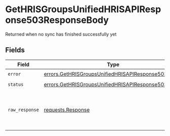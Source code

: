 # GetHRISGroupsUnifiedHRISAPIResponse503ResponseBody

Returned when no sync has finished successfully yet


## Fields

| Field                                                                                                                      | Type                                                                                                                       | Required                                                                                                                   | Description                                                                                                                |
| -------------------------------------------------------------------------------------------------------------------------- | -------------------------------------------------------------------------------------------------------------------------- | -------------------------------------------------------------------------------------------------------------------------- | -------------------------------------------------------------------------------------------------------------------------- |
| `error`                                                                                                                    | [errors.GetHRISGroupsUnifiedHRISAPIResponse503Error](../../models/errors/gethrisgroupsunifiedhrisapiresponse503error.md)   | :heavy_check_mark:                                                                                                         | N/A                                                                                                                        |
| `status`                                                                                                                   | [errors.GetHRISGroupsUnifiedHRISAPIResponse503Status](../../models/errors/gethrisgroupsunifiedhrisapiresponse503status.md) | :heavy_check_mark:                                                                                                         | N/A                                                                                                                        |
| `raw_response`                                                                                                             | [requests.Response](https://requests.readthedocs.io/en/latest/api/#requests.Response)                                      | :heavy_minus_sign:                                                                                                         | Raw HTTP response; suitable for custom response parsing                                                                    |